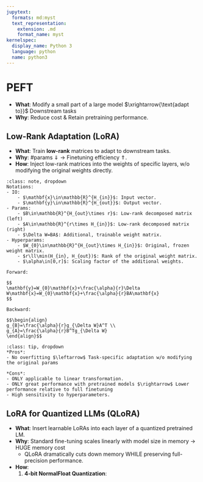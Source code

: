 ```yaml
---
jupytext:
  formats: md:myst
  text_representation:
    extension: .md
    format_name: myst
kernelspec:
  display_name: Python 3
  language: python
  name: python3
---
```

# PEFT
- **What**: Modify a small part of a large model $\xrightarrow{\text{adapt to}}$ Downstream tasks
- **Why**: Reduce cost & Retain pretraining performance.

## Low-Rank Adaptation (LoRA)
- **What**: Train **low-rank** matrices to adapt to downstream tasks.
- **Why**: #params ⇓ $\rightarrow$ Finetuning efficiency ⇑.
- **How**: Inject low-rank matrices into the weights of specific layers, w/o modifying the original weights directly.

```{admonition} Math
:class: note, dropdown
Notations:
- IO:
	- $\mathbf{x}\in\mathbb{R}^{H_{in}}$: Input vector.
	- $\mathbf{y}\in\mathbb{R}^{H_{out}}$: Output vector.
- Params:
	- $B\in\mathbb{R}^{H_{out}\times r}$: Low-rank decomposed matrix (left)
	- $A\in\mathbb{R}^{r\times H_{in}}$: Low-rank decomposed matrix (right)
	- $\Delta W=BA$: Additional, trainable weight matrix.
- Hyperparams:
	- $W_{0}\in\mathbb{R}^{H_{out}\times H_{in}}$: Original, frozen weight matrix.
	- $r\ll\min(H_{in}, H_{out})$: Rank of the original weight matrix.
	- $\alpha\in[0,r]$: Scaling factor of the additional weights.

Forward:

$$
\mathbf{y}=W_{0}\mathbf{x}+\frac{\alpha}{r}\Delta W\mathbf{x}=W_{0}\mathbf{x}+\frac{\alpha}{r}BA\mathbf{x}
$$

Backward:

$$\begin{align}
g_{B}=\frac{\alpha}{r}g_{\Delta W}A^T \\
g_{A}=\frac{\alpha}{r}B^Tg_{\Delta W}
\end{align}$$
```

```{admonition} Q&A
:class: tip, dropdown
*Pros*:
- No overfitting $\leftarrow$ Task-specific adaptation w/o modifying the original params

*Cons*:
- ONLY applicable to linear transformation.
- ONLY great performance with pretrained models $\rightarrow$ Lower performance relative to full finetuning
- High sensitivity to hyperparameters.
```

## LoRA for Quantized LLMs (QLoRA)
- **What**: Insert learnable LoRAs into each layer of a quantized pretrained LM.
- **Why**: Standard fine-tuning scales linearly with model size in memory $\rightarrow$ HUGE memory cost
	- QLoRA dramatically cuts down memory WHILE preserving full-precision performance.
- **How**:
	1. **4-bit NormalFloat Quantization**: 